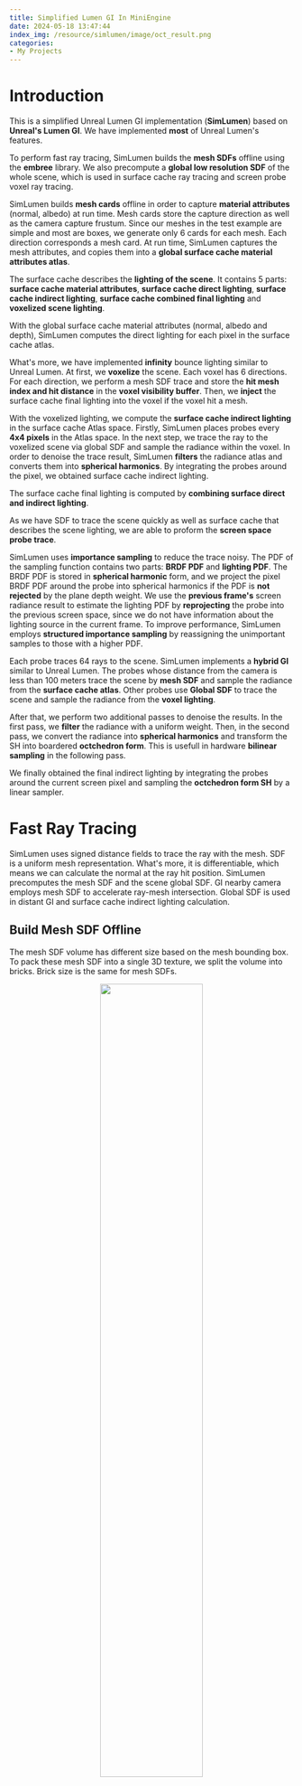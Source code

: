 ```yaml
---
title: Simplified Lumen GI In MiniEngine
date: 2024-05-18 13:47:44
index_img: /resource/simlumen/image/oct_result.png
categories:
- My Projects
---
```


# Introduction

This is a simplified Unreal Lumen GI implementation (**SimLumen**) based on **Unreal's Lumen GI**. We have implemented **most** of Unreal Lumen's features.

To perform fast ray tracing, SimLumen builds the **mesh SDFs** offline using the **embree** library. We also precompute a **global low resolution SDF** of the whole scene, which is used in surface cache ray tracing and screen probe voxel ray tracing.

SimLumen builds **mesh cards** offline in order to capture **material attributes** (normal, albedo) at run time. Mesh cards store the capture direction as well as the camera capture frustum. Since our meshes in the test example are simple and most are boxes, we generate only 6 cards for each mesh. Each direction corresponds a mesh card. At run time, SimLumen captures the mesh attributes, and copies them into a **global surface cache material attributes atlas**.

The surface cache describes the **lighting of the scene**. It contains 5 parts: **surface cache material attributes**, **surface cache direct lighting**, **surface cache indirect lighting**, **surface cache combined final lighting** and **voxelized scene lighting**.

With the global surface cache material attributes (normal, albedo and depth), SimLumen computes the direct lighting for each pixel in the surface cache atlas.

What's more, we have implemented **infinity** bounce lighting similar to Unreal Lumen. At first, we **voxelize** the scene. Each voxel has 6 directions. For each direction, we perform a mesh SDF trace and store the **hit mesh index and hit distance** in the **voxel visibility buffer**. Then, we **inject** the surface cache final lighting into the voxel if the voxel hit a mesh.

With the voxelized lighting, we compute the **surface cache indirect lighting** in the surface cache Atlas space. Firstly, SimLumen places probes every **4x4 pixels** in the Atlas space. In the next step, we trace the ray to the voxelized scene via global SDF and sample the radiance within the voxel. In order to denoise the trace result, SimLumen **filters** the radiance atlas and converts them into **spherical harmonics**. By integrating the probes around the pixel, we obtained surface cache indirect lighting.

The surface cache final lighting is computed by **combining surface direct and indirect lighting**.

As we have SDF to trace the scene quickly as well as surface cache that describes the scene lighting, we are able to proform the **screen space probe trace**.

SimLumen uses **importance sampling** to reduce the trace noisy. The PDF of the sampling function contains two parts: **BRDF PDF** and **lighting PDF**. The BRDF PDF is stored in **spherical harmonic** form, and we project the pixel BRDF PDF around the probe into spherical harmonics if the PDF is **not rejected** by the plane depth weight.  We use the **previous frame's** screen radiance result to estimate the lighting PDF by **reprojecting** the probe into the previous screen space, since we do not have information about the lighting source in the current frame. To improve performance, SimLumen employs **structured importance sampling** by reassigning the unimportant samples to those with a higher PDF.

Each probe traces 64 rays to the scene. SimLumen implements a **hybrid GI** similar to Unreal Lumen. The probes whose distance from the camera is less than 100 meters trace the scene by **mesh SDF** and sample the radiance from the **surface cache atlas**. Other probes use **Global SDF** to trace the scene and sample the radiance from the **voxel lighting**.

After that, we perform two additional passes to denoise the results. In the first pass, we **filter** the radiance with a uniform weight. Then, in the second pass, we convert the radiance into **spherical harmonics** and transform the SH into boardered **octchedron form**. This is usefull in hardware **bilinear sampling** in the following pass.

We finally obtained the final indirect lighting by integrating the probes around the current screen pixel and sampling the **octchedron form SH** by a linear sampler.


# Fast Ray Tracing

SimLumen uses signed distance fields to trace the ray with the mesh. SDF is a uniform mesh representation. What's more, it is differentiable, which means we can calculate the normal at the ray hit position. SimLumen precomputes the mesh SDF and the scene global SDF. GI nearby camera employs mesh SDF to accelerate ray-mesh intersection. Global SDF is used in distant GI and surface cache indirect lighting calculation.

## Build Mesh SDF Offline

The mesh SDF volume has different size based on the mesh bounding box. To pack these mesh SDF into a single 3D texture, we split the volume into bricks. Brick size is the same for mesh SDFs.

<p align="center">
    <img src="/resource/simlumen/image/build_mesh_sdf.drawio.png" width="60%" height="60%">
</p>

SimLumen use Embree to calculate the mesh SDF, which is the same as Unreal does. For each voxel, we traces 512 ray samples to intersect with the mesh and finds the closest hit position between these samples. A voxel is considered within the mesh if more than 25% of the 512 ray samples hit the triangle backface. We take the negative value of the closest hit distance.

```cpp
if (hit_num > 0 && hit_back_num > 0.25f * samples0.size())
{
	min_distance *= -1;
}
```

Then, scale and quantify the closest distance to uint8 format, and store the result into brick sdf data.

```cpp
float scaled_min_distance = min_distance / max_distance;// -1->1
float clamed_min_distance = Math::Clamp(scaled_min_distance * 0.5 + 0.5, 0, 1);//0 - 1
uint8_t normalized_min_distance = uint8_t(int32_t(clamed_min_distance * 255.0f + 0.5));

int brick_index = brick_index_z * volume_brick_num_y * volume_brick_num_x + brick_index_y * volume_brick_num_x + brick_index_x;
volumeData.distance_filed_volume[brick_index].m_brick_data[brick_vol_idx_x][brick_vol_idx_y][brick_vol_idx_z] = normalized_min_distance;
```

## Trace Mesh SDF

At runtime, we copy and upload each mesh's brick texture to the global mesh SDF brick texture and record the brick texture offset. We can find any SDF value at a given position in the mesh volume for each mesh by global brick texture and brick offset.

<p align="center">
    <img src="/resource/simlumen/image/build_scene_mesh_sdf.png" width="80%" height="80%">
</p>

The GI nearby camera uses mesh SDF to trace rays. In this case, we calculate the possible meshes that can be intersected in the ray tracing direction. Then, we perform SDF tracing for each mesh and find the closest hit position.

```cpp
[loop]
for(uint mesh_idx = 0; mesh_idx < scene_mesh_sdf_num; mesh_idx++)
{
    RayTraceSingleMeshSDF(world_position, ray_direction, 1000, mesh_idx, trace_result);
}
```

At first, SimNanite transform the ray from the world position into sdf volume position. If the ray intersects the volume bound box, we trace the ray from the intersection position. When the sphere trace step is over 64 or the closest distance in the sample position is closer than on voxel size, it means that we hit the mesh surface and should stop the sphere trace.

```cpp
float2 volume_space_intersection_times = LineBoxIntersect(volume_ray_start, volume_ray_end, volume_min_pos, volume_max_pos);

......
volume_space_intersection_times *= volume_max_trace_distance;

if((volume_space_intersection_times.x < volume_space_intersection_times.y) && (volume_space_intersection_times.x < trace_result.hit_distance))
{
    float sample_ray_t = volume_space_intersection_times.x;

    uint max_step = 64;
    bool bhit = false;
    uint step_idx = 0;

    [loop]
    for( ; step_idx < max_step; step_idx++)
    {
        float3 sample_volume_position = volume_ray_start + volume_ray_direction * sample_ray_t;
        float distance_filed = SampleDistanceFieldBrickTexture(sample_volume_position, mesh_sdf_info);
        float min_hit_distance = mesh_sdf_info.volume_brick_size * 0.125 * 1.0; // 1 voxel

        if(distance_filed < min_hit_distance)
        {
            bhit = true;
            sample_ray_t = clamp(sample_ray_t + distance_filed - min_hit_distance, volume_space_intersection_times.x, volume_space_intersection_times.y);
            break;
        }

        sample_ray_t += distance_filed;

        if(sample_ray_t > volume_space_intersection_times.y + min_hit_distance)
        {
            break;
        }
    }

    if(step_idx == max_step)
    {
        bhit = true;
    }

    if(bhit && sample_ray_t < trace_result.hit_distance)
    {
        trace_result.is_hit = true;   
        trace_result.hit_distance = sample_ray_t;
        trace_result.hit_mesh_index = object_index;
        trace_result.hit_mesh_sdf_card_index = mesh_sdf_info.mesh_card_start_index;
    }
}
```
## SDF Normal

We can calculate the normal at any sample position by calculating the closest distance gradient of the voxels around it.

<p align="center">
    <img src="/resource/simlumen/image/sdf_normal.png" width="70%" height="70%">
</p>

```cpp
float3 CalculateMeshSDFGradient(float3 sample_volume_position, SMeshSDFInfo mesh_sdf_info)
{
    float voxel_offset = mesh_sdf_info.volume_brick_size * 0.125;

    float R = SampleDistanceFieldBrickTexture(float3(sample_volume_position.x + voxel_offset, sample_volume_position.y, sample_volume_position.z),mesh_sdf_info);
    float L = SampleDistanceFieldBrickTexture(float3(sample_volume_position.x - voxel_offset, sample_volume_position.y, sample_volume_position.z),mesh_sdf_info);

    float F = SampleDistanceFieldBrickTexture(float3(sample_volume_position.x, sample_volume_position.y + voxel_offset, sample_volume_position.z),mesh_sdf_info);
    float B = SampleDistanceFieldBrickTexture(float3(sample_volume_position.x, sample_volume_position.y - voxel_offset, sample_volume_position.z),mesh_sdf_info);

    float U = SampleDistanceFieldBrickTexture(float3(sample_volume_position.x, sample_volume_position.y, sample_volume_position.z + voxel_offset),mesh_sdf_info);
    float D = SampleDistanceFieldBrickTexture(float3(sample_volume_position.x, sample_volume_position.y, sample_volume_position.z - voxel_offset),mesh_sdf_info);

    float3 gradiance = float3(R - L, F - B, U - D);
	return gradiance;
}
```
Below is a SDF ray-tracing visualization.  In this example, the ray-tracing direction for each cube is determined by its offset from the center cube. RGB colors represent the hit position's normal. X is represented by red color, Y by green color, and Z by blue color.

<p align="center">
    <img src="/resource/simlumen/image/sdf_normal_visualize.png" width="80%" height="80%">
</p>


## Global SDF

The global signed distance field is a low resolution SDF of the whole scene. We precompute the global SDF offline. Global SDF differs from scene mesh SDF in that the scene mesh SDF is stored in brick textures with fixed z-dimensions, whereas global SDF is stored in a size-scalable volume texture based on the scene bounding box.

# Surface Cache

The mesh SDF trace allows us to determine the hit position of a ray, however it does not provide information regarding the material attributes (albedo, normal, etc.) at the hit position. Unreal Lumen uses mesh cards to capture these material attributs runtime. 

Mesh cars describe the material attributes capture infomation. It can be generated offline. However, material attributes capture must be performed at runtime, since occlusion between scene meshes can't be determined offline.

## SimLumen Card Generation

**In Unreal, a mesh may have many mesh cards depend on mesh complexity.** SimLumen simplifies mesh card generation: generates a fixed number mesh card (6 direction) based on the mesh bounding box.  

<p align="center">
    <img src="/resource/simlumen/image/mesh_card.png" width="40%" height="40%">
</p>

We calculate the capture position and direction from the bounding box directly. The mesh card depth is determined by software raytracing. For each texel in the mesh card, we trace a ray in the mesh card direction, calculate the ray-mesh intersection and find the furthest intersection distance.
```cpp
	float max_depth = 2.0;

	for (int x_idx = 0; x_idx < 128; x_idx++)
	{
		for (int y_idx = 0; y_idx < 128; y_idx++)
		{
			XMFLOAT3 trace_position = palne_start_trace_pos;
			AddFloatComponent(trace_position, dimension_x, (x_idx + 0.5) * x_stride);
			AddFloatComponent(trace_position, dimension_y, (y_idx + 0.5) * y_stride);

			RTCRayHit embree_ray;
			......
			rtcIntersect1(m_rt_scene, &embree_ray, &args);

			if ((embree_ray.ray.tfar != 1e30f) && embree_ray.hit.geomID != RTC_INVALID_GEOMETRY_ID && embree_ray.hit.primID != RTC_INVALID_GEOMETRY_ID)
			{
				Math::Vector3 hit_normal(embree_ray.hit.Ng_x, embree_ray.hit.Ng_y, embree_ray.hit.Ng_z);
				hit_normal = Math::Normalize(hit_normal);
				float dot_value = Math::Dot(trace_dir, hit_normal);

				if (dot_value < 0 && max_depth < embree_ray.ray.tfar)
				{
					max_depth = embree_ray.ray.tfar;
				}
			}
		}
	}

	XMFLOAT3 points[4];
	points[0] = palne_start_trace_pos;
	points[1] = plane_end_trace_pos;
	
	points[2] = palne_start_trace_pos;
	points[2].x += trace_dir.x * max_depth;
	points[2].y += trace_dir.y * max_depth;
	points[2].z += trace_dir.z * max_depth;

	points[3] = plane_end_trace_pos;
	points[3].x += trace_dir.x * max_depth;
	points[3].y += trace_dir.y * max_depth;
	points[3].z += trace_dir.z * max_depth;

	Math::BoundingBox RetBound;
	Math::BoundingBox::CreateFromPoints(RetBound, 4, points, sizeof(XMFLOAT3));
	return RetBound;
```

## Material Attributes Capture

SimLumen captures the mesh card at runtime. After the mesh card capture is completed, we copy these mesh card attribute textures into a global card atlas.

<p align="center">
    <img src="/resource/simlumen/image/mat_attributes_alebedo.png" width="35%" height="35%">
</p>
<p align="center">
    <img src="/resource/simlumen/image/mat_attributes_normal.png" width="35%" height="35%">
</p>

Below is a visualization of the mesh card's normal and albedo for a scene:

<p align="center">
    <img src="/resource/simlumen/image/scene_attributes_alebedo.png" width="50%" height="50%">
</p>
<p align="center">
    <img src="/resource/simlumen/image/scene_attributes_normal.png" width="50%" height="50%">
</p>

## Surface Cache Lighting

Unreal Lumen has implemented an **infinity bounce** lighting by the combination of the surface cache lighting and voxel lighting. Here is the surface cache flow graph:

Step 1: Calculate direct lighting with surface cache attributes (albedo / normal).

Step 2: Combine direct lighting and indirect lighting together. In the first frame, direct lighting results in black, since no light has been injected into the scene voxel.

Step 3: Inject the combined light into the scene voxel.

Step 4: Calculate indirect lighting used in the next frame.

<p align="center">
    <img src="/resource/simlumen/image/surface_cache_lighting_flow.png" width="75%" height="75%">
</p>

## Surface Cache Direct Lighting

The world position of a mesh card pixel is calculated by the card rotation matrix and card depth. 

```cpp
float3 local_position;
local_position.xy = (card_uv * (2.0f) - 1.0f) * card_info.rotated_extents.xy;
local_position.z = -(depth * 2.0 - 1.0f)  * card_info.rotated_extents.z;
float3 rotate_back_pos = mul((float3x3)card_info.rotate_back_matrix, local_position);
rotate_back_pos += card_info.bound_center;;
```

After that, SimLumen transforms the world position into shadow space in order to determine whether the pixel is inside or outside the shadow.
```cpp
float shadow = 0.0;
{
    float4 shadow_screen_pos = mul(ShadowViewProjMatrix, float4(card_data.world_position,1.0));
    float2 shadow_uv = shadow_screen_pos.xy;
    shadow_uv = shadow_uv * float2(0.5, -0.5) + float2(0.5, 0.5);
    float2 shadow_pixel_pos = shadow_uv.xy * 2048;

    float shadow_depth_value = shadow_depth_buffer.Load(int3(shadow_pixel_pos.xy,0)).x;;
    shadow = ((shadow_screen_pos.z + 0.0005) < shadow_depth_value ) ? 0.0 :1.0;
}
```
We calculate the direct lighting for each light source and accumulate them if the scene has many light sources.
```cpp
float3 directional_lighting = float3(0,0,0);
{
    float3 light_direction = SunDirection;
    float NoL = saturate(dot(light_direction, card_data.world_normal));
    directional_lighting = SunIntensity * NoL * card_data.albedo * shadow;
}

float3 point_lighting = float3(0,0,0);
{
    float3 point_light_direction = point_light_world_pos - card_data.world_position;
    float3 light_dist = length(point_light_direction);
    float attenuation = saturate((point_light_radius - light_dist) / point_light_radius);   
    float NoL = saturate(dot(normalize(point_light_direction), card_data.world_normal));
    point_lighting = NoL * card_data.albedo * attenuation * attenuation;
}
surface_cache_direct_lighting[int2(pixel_pos.xy)] = float4(point_lighting + directional_lighting, 1.0);
```

surface cache direct lighting visualization:
<p align="center">
    <img src="/resource/simlumen/image/scache_direct_lighting.png" width="64%" height="64%">
</p>

## Voxel Visibility Buffer

Voxel visibility buffer stores the hit mesh index and hit distance in x/y/z direction. As a persistent data, it is only updated when the meshes' positions change. SDF traces are performed for each voxel along the xyz direction for meshes that are possibly intersected with its center. If the ray from the voxel center along the x/y/z direction hit a mesh, we store the mesh index in the voxel. This will be used in the next light injection pass.

<p align="center">
    <img src="/resource/simlumen/image/voxel_vis_info.png" width="60%" height="60%">
</p>

## Lighting Injection

We can obtain the intersection mesh and intersection position directly from the voxel visibility buffer. After that, we transform the hit world position into mesh card space location and calculate the final light atlas UV. The final light is the combination of the direct light and indirect light. However, the indirect lighting remains black until the second frame as it is dependent on voxel illumination.

```cpp
    uint direction_idx = group_idx.y;
    SVoxelVisibilityInfo voxel_vis_info = scene_voxel_visibility_buffer[voxel_index_1d];
    int mesh_index = voxel_vis_info.voxel_vis_info[direction_idx].mesh_index;
    if(mesh_index != -1)
    {
        SMeshSDFInfo mesh_info = scene_sdf_infos[mesh_index];
        uint card_index = direction_idx; 
        uint global_card_index = mesh_info.mesh_card_start_index + card_index;

        SCardInfo card_info = scene_card_infos[global_card_index];

        float hit_distance = voxel_vis_info.voxel_vis_info[direction_idx].hit_distance;
        float3 light_direction = voxel_light_direction[direction_idx];
        float3 hit_world_pos = voxel_world_pos + light_direction * hit_distance;

        float2 uv = GetCardUVFromWorldPos(card_info, hit_world_pos);

        uint2 card_index_xy = uint2((global_card_index % card_num_xy), (global_card_index / card_num_xy));
        uint2 pixel_pos = card_index_xy * 128 + float2(uv * 128);
        pixel_pos.y = SURFACE_CACHE_TEX_SIZE - pixel_pos.y;
        float3 final_lighting = final_lighting_tex.Load(int3(pixel_pos,0)).xyz;

        scene_voxel_lighting[voxel_index_1d].final_lighting[direction_idx] = final_lighting;
    }
```

voxel lighting visualization:

<p align="center">
    <img src="/resource/simlumen/image/voxel_lighting_visualize.png" width="60%" height="60%">
</p>

## Surface Cache Indirect Lighting

The first step is to calculate the radiance of the current surface cache pixel using global SDF, filter, and store the radiance in a radiance atlas. We then convert radiance into SH, which allows us to perform probe interpolation to reduce lighting noise.
The irradiance in a unit area is the integral of the f(x) over the half sphere:
{% katex %}E(p) = \int_{\Omega}L(p,i)max(0,n\cdot i )\mathrm{d}i{% endkatex %}<br>
F(x) can be split into two parts: the lighting function and the diffuse transfer function:
{% katex %}E(p) = \int_{\Omega}L(i)\cdot H(i)\mathrm{d}i{% endkatex %}<br>
L(i) is reconstructed from the spherical harmonic by SH factors and biasis function:
{% katex %}L(i) \approx \Sigma l_{k}B_{k}(i) {% endkatex %}<br>
We project the radiance into the basis function to get the SH factors in Convert SH pass:
{% katex %}l_{k} = \int_{\Omega}L(i)B(i)\mathrm{d}i{% endkatex %}<br>
```cpp
irradiance_sh = AddSH(irradiance_sh, MulSH(SHBasisFunction(world_ray), trace_irradiance / pdf));
```

If we project both the illumination and transfer functions into SH coefficients then orthogonality guarantees that the integral of the function's products is the same as the dot product of their coefficients:
{% katex %}E(p) = \Sigma_{k=0}^{n^{2}} l_{k}h_{k}{% endkatex %}<br>
{% katex %}H(i) = max(0,n\cdot l) {% endkatex %}<br>
The irradiance of a pixel is calculated in the integrate pass:
```cpp
FTwoBandSHVector diffuse_transfer_sh = CalcDiffuseTransferSH(card_data.world_normal, 1.0f);
float3 texel_irradiance = max(float3(0.0f, 0.0f, 0.0f), DotSH(irradiance_sh, diffuse_transfer_sh));
```


<p align="center">
    <img src="/resource/simlumen/image/scache_indirect_lighting.png" width="40%" height="40%">
</p>

### Radiosity Trace

SimLumen split the atlas space surface cache into 8x8 tiles. Each tile place 2x2 probes. 

<p align="center">
    <img src="/resource/simlumen/image/scache_radiosity_trace_probe.png" width="30%" height="30%">
</p>

Each probe performs 16 ray tracings in the hemisphere direction.

<p align="center">
    <img src="/resource/simlumen/image/radiosity_probe_ray.png" width="30%" height="30%">
</p>

To accelerate the speed of convergence of the integrate, the probe center is jittered according to the tile index and the frame index.
```cpp
uint2 probe_jitter = GetProbeJitter(indirect_lighting_temporal_index);
```

For each direction, we trace a ray from the probe center and find the world space hit position by global SDF.

```cpp
float3 world_ray;
float pdf;
GetRadiosityRay(tile_idx, sub_tile_pos, card_data.world_normal, world_ray, pdf);

SGloablSDFHitResult hit_result = (SGloablSDFHitResult)0;
TraceGlobalSDF(card_data.world_position + card_data.world_normal * gloabl_sdf_voxel_size * 2.0, world_ray, hit_result);
```
Finally, fetch the voxel lighting at the hit position and accumulate the weighted lighting results in the x/y/z direction.

```cpp
            uint voxel_index_1d = GetVoxelIndexFromWorldPos(hit_world_position);

            SVoxelLighting voxel_lighting = scene_voxel_lighting[voxel_index_1d];
            float3 voxel_lighting_x = voxel_lighting.final_lighting[x_dir];
            float3 voxel_lighting_y = voxel_lighting.final_lighting[y_dir];
            float3 voxel_lighting_z = voxel_lighting.final_lighting[z_dir];

            float weight_x = saturate(dot(world_ray, voxel_light_direction[x_dir]));
            float weight_y = saturate(dot(world_ray, voxel_light_direction[y_dir]));
            float weight_z = saturate(dot(world_ray, voxel_light_direction[z_dir]));

            radiance += voxel_lighting_x * weight_x;
            radiance += voxel_lighting_y * weight_y;
            radiance += voxel_lighting_z * weight_z;

            radiance /= (weight_x + weight_y + weight_z);
```

radiance trace result:
<p align="center">
    <img src="/resource/simlumen/image/scache_radiosity_atlas.png" width="60%" height="60%">
</p>

radiance trace visualization:
<p align="center">
    <img src="/resource/simlumen/image/scache_radiosity_vis.png" width="60%" height="60%">
</p>

### Radiosity Filter
In this pass, SimLumen filters the radiance atlas to reduce the noise. We sample the radiance around the current texel and accumulate weighted samples. Radiance sample weights in Unreal Lumen are dependent upon a number of factors, including the texel's World space plane and the distance between the planes.

filtered radiance atlas:

<p align="center">
    <img src="/resource/simlumen/image/scache_radiosity_atlas_filtered.png" width="60%" height="60%">
</p>

### Convert To SH
Radiance atlas results are still noisy after filtering, since we only have 16 samples per probe. We solve this problem by converting the tile radiance into two bands SH, which allows us to interpolate the probes more easily. 
```cpp
for(uint trace_idx_x = 0; trace_idx_x < SURFACE_CACHE_PROBE_TEXELS_SIZE; trace_idx_x++)
{
    for(uint trace_idx_y = 0; trace_idx_y < SURFACE_CACHE_PROBE_TEXELS_SIZE; trace_idx_y++)
    {
        ......
        float3 trace_irradiance = trace_radiance_atlas.Load(int3(pixel_atlas_pos.xy, 0)).xyz;
        irradiance_sh = AddSH(irradiance_sh, MulSH(SHBasisFunction(world_ray), trace_irradiance / pdf));
		num_valid_sample += 1.0f;
    }
}

if (num_valid_sample > 0)
{
	irradiance_sh = MulSH(irradiance_sh, 1.0f / num_valid_sample);
}
```
### Radiosity Integrate

Finally, sample the probes around the current pixel and calculate the weights based on the atlas position. Then, accumulate the SH weights and weighted SH, calculate the basis function using the current pixel's world normal, and dot product the basis function with the SH result.  By dividing it by the total sum of SH weights, we get the final radiance value for the current pixel.

```cpp
        FTwoBandSHVectorRGB irradiance_sh = (FTwoBandSHVectorRGB)0;

        FTwoBandSHVectorRGB sub_irradiance_sh00 = GetRadiosityProbeSH(ProbeCoord00);
        FTwoBandSHVectorRGB sub_irradiance_sh01 = GetRadiosityProbeSH(ProbeCoord01);
        FTwoBandSHVectorRGB sub_irradiance_sh10 = GetRadiosityProbeSH(ProbeCoord10);
        FTwoBandSHVectorRGB sub_irradiance_sh11 = GetRadiosityProbeSH(ProbeCoord11);

        irradiance_sh = AddSH(irradiance_sh, MulSH(sub_irradiance_sh00, weights.x));
        irradiance_sh = AddSH(irradiance_sh, MulSH(sub_irradiance_sh01, weights.y));
        irradiance_sh = AddSH(irradiance_sh, MulSH(sub_irradiance_sh10, weights.z));
        irradiance_sh = AddSH(irradiance_sh, MulSH(sub_irradiance_sh11, weights.w));

        uint card_index_1d = card_idx_2d.y * SURFACE_CACHE_CARD_NUM_XY + card_idx_2d.x;
        SCardInfo card_info = scene_card_infos[card_index_1d];
        SCardData card_data = GetSurfaceCardData(card_info, float2(uint2(thread_index.xy % 128u)) / 128.0f, pixel_atlas_pos.xy);
        FTwoBandSHVector diffuse_transfer_sh = CalcDiffuseTransferSH(card_data.world_normal, 1.0f);
        
        float3 texel_irradiance = max(float3(0.0f, 0.0f, 0.0f), DotSH(irradiance_sh, diffuse_transfer_sh));
        irtexel_radiance = texel_irradiance / (weights.x + weights.y + weights.z + weights.w);
```

surface cache indirect lighting visualization:
<p align="center">
    <img src="/resource/simlumen/image/indirect_lighting_vis.png" width="60%" height="60%">
</p>

surface cache combined lighting visualization:
<p align="center">
    <img src="/resource/simlumen/image/combined_lighting_vis.png" width="60%" height="60%">
</p>

# Final Gather

We place the probe in screen space for each 8x8 pixels and use octchedron mapping to map the screen coordinates into spherical coordinates. Each probe trace 64 rays into the scene.

## Importance Sampling

It's too noisy if we employ uniform sampling rather than importance sampling. 
without importance sampling Vs with importance sampling:

<p align="center">
    <img src="/resource/simlumen/image/is_vs_no_is.png" width="60%" height="60%">
</p>

What we do in the importance sampling part is searching the rays that orientates to the lighting source and world normal. That is to say, we peroform importance sampling for BRDF(fs) term and input radiance(Li) term:
{% katex %}\frac{1}{N}\Sigma_{k=1}^{N}\frac{L_{i}(l)f_{s}(l->v)cos(\theta l)}{P_{k}}{% endkatex %}<br>

### BRDF PDF

In this step, SimLumen generate the three band sphere harmonic factors for the BRDF function. We sample the screen pixels around the screen probe and compute the influence weight on the probe. If the weight is over the threshold, convert the BRDF to SH and accumulate the SH. Then write the result to the BRDF SH buffer.

```cpp
            float3 pixel_world_position = GetWorldPosByDepth(thread_depth, piexl_tex_uv);
            float3 probe_world_position = GetWorldPosByDepth(probe_depth, ss_probe_atlas_pos / global_thread_size);

            float4 pixel_world_plane = float4(thread_world_normal, dot(thread_world_normal,pixel_world_position));
            float plane_distance = abs(dot(float4(probe_world_position, -1), pixel_world_plane));

            float probe_view_dist = length(probe_world_position - CameraPos);
            float relative_depth_diff = plane_distance / probe_view_dist;
            float depth_weight = exp2(-10000.0f * (relative_depth_diff * relative_depth_diff));
            if(depth_weight > 0.1f)
            {
                uint write_index;
                InterlockedAdd(group_num_sh, 1, write_index);

                FThreeBandSHVector brdf = CalcDiffuseTransferSH3(thread_world_normal, 1.0);
                WriteGroupSharedSH(brdf, write_index);
            }
```

The pixel normal may be located in a different plane from the probe. Therefore, we compute the plane weight for the given pixel and reject the pixel if the depth weight is over the threshold. Then, store the results of those valid pixels in a **group shared** array.

<p align="center">
    <img src="/resource/simlumen/image/brdf_depth_weight.png" width="60%" height="60%">
</p>

After that, perform a parallel reduction to accumulate these SH factors.

<p align="center">
    <img src="/resource/simlumen/image/acc_brdf_pdf.png" width="60%" height="60%">
</p>

Finally, the first nine threads store the 9 SH factors in output BRDF SH buffer.
```cpp
        if (thread_index < 9 && group_num_sh > 0)
        {
            uint write_index = (ss_probe_idx_xy.y * screen_probe_size_x + ss_probe_idx_xy.x) * 9 + thread_index;
            float normalize_weight = 1.0f / (float)(group_num_sh);
            brdf_pdf_sh[write_index] = pdf_sh[offset][thread_index] * normalize_weight;
        }
```

brdf pdf visualization:
<p align="center">
    <img src="/resource/simlumen/image/brdf_pdf_vis.png" width="60%" height="60%">
</p>

### Lighting PDF

The light source direction in the current frame is unknown. In order to search the light direction, we assume lighting changes slightly and reuse the previous frame's lighting result.

<p align="center">
    <img src="/resource/simlumen/image/ss_light_is.png" width="60%" height="60%">
</p>

Then, reproject the probe into the previous frame screen position and find the corresponding direction texel.

Calculate the lighting pdf based on its luminance.

```cpp
            const float2 global_thread_size = float2(is_pdf_thread_size_x,is_pdf_thread_size_y);
            float3 probe_world_position = gbuffer_c.Load(int3(ss_probe_atlas_pos.xy,0)).xyz;
            
            float4 pre_view_pos = mul(PreViewProjMatrix,float4(probe_world_position, 1.0));
            float2 pre_view_screen_pos = (float2(pre_view_pos.xy / pre_view_pos.w) * 0.5 + float2(0.5,0.5));
            pre_view_screen_pos.y = (1.0 - pre_view_screen_pos.y);
            pre_view_screen_pos = pre_view_screen_pos * global_thread_size;
            uint2 pre_probe_pos = uint2(pre_view_screen_pos) / uint2(PROBE_SIZE_2D,PROBE_SIZE_2D);
            uint2 pre_texel_pos = pre_probe_pos * uint2(PROBE_SIZE_2D,PROBE_SIZE_2D) + group_thread_idx.xy;

            lighting = sspace_composited_radiance.Load(int3(pre_texel_pos.xy,0));
```

lighting importance sampling pdf visualization:
<p align="center">
    <img src="/resource/simlumen/image/lighting_is_pdf_vis.png" width="60%" height="60%">
</p>

### Structured Importance Sampling

Unreal Lumen adopted a new mechanism called structured importance sampling to reassign the not important samples to those importance directions.

The first step is to calculate the PDF of probe 8x8 pixels. We can obtain the world ray direction by pixel's uv in the group based on the equi area spherical mapping algorithm. The BRDF PDF in this direction can be calculated by the BRDF PDF SH computed in the last pass.

<p align="center">
    <img src="/resource/simlumen/image/struct_id_cull.png" width="70%" height="70%">
</p>


```cpp
// brdf pdf
FThreeBandSHVector brdf;
brdf.V0.x = brdf_pdf_sh[sh_base_idx + 0];
brdf.V0.y = brdf_pdf_sh[sh_base_idx + 1];
brdf.V0.z = brdf_pdf_sh[sh_base_idx + 2];
brdf.V0.w = brdf_pdf_sh[sh_base_idx + 3];
brdf.V1.x = brdf_pdf_sh[sh_base_idx + 4];
brdf.V1.y = brdf_pdf_sh[sh_base_idx + 5];
brdf.V1.z = brdf_pdf_sh[sh_base_idx + 6];
brdf.V1.w = brdf_pdf_sh[sh_base_idx + 7];
brdf.V2.x = brdf_pdf_sh[sh_base_idx + 8];

float2 probe_uv = (group_thread_idx.xy + float2(0.5f,0.5f)) / PROBE_SIZE_2D;
float3 world_cone_direction = EquiAreaSphericalMapping(probe_uv);

FThreeBandSHVector direction_sh = SHBasisFunction3(world_cone_direction);
float pdf = max(DotSH3(brdf, direction_sh), 0);

float light_pdf = light_pdf_tex.Load(int3(dispatch_thread_idx.xy,0));
bool is_pdf_no_culled_by_brdf = pdf >= MIN_PDF_TRACE;

float light_pdf_scaled = light_pdf * PROBE_SIZE_2D * PROBE_SIZE_2D;
pdf *= light_pdf_scaled;
if(is_pdf_no_culled_by_brdf)
{
    pdf = max(pdf, MIN_PDF_TRACE);
}
```

Perform a GPU sort from low to high to find those ray directions that need refinement.

<p align="center">
    <img src="/resource/simlumen/image/struct_is_flow.png" width="50%" height="50%">
</p>

We refine the rays in groups of three. If the maximum PDF among the three rays is less than the minimum PDF threshold, these samples are discarded and refinement is performed. The ray refinement is similar to the mip map. Double the coordinates, compute the local coordinates based on the ray indexes (0,1), (1,1), and (1,0), respectively. Coordinate (0,0) is the position of the corresponding ray to the refine group.

<p align="center">
    <img src="/resource/simlumen/image/struct_is_0.png" width="65%" height="65%">
</p>

```cpp
uint merge_thread_idx = thread_idx % 3;
uint merge_idx = thread_idx / 3;
uint ray_idx_to_refine = max((int)PROBE_SIZE_2D * PROBE_SIZE_2D - (int)merge_idx - 1, 0);
uint ray_idx_to_merge = merge_idx * 3 + 2;

if(ray_idx_to_merge < ray_idx_to_refine)
{
    uint2 ray_tex_coord_to_merge;
	uint ray_level_to_merge;
	float ray_pdf_to_merge;
	UnpackRaySortInfo(RaysToRefine[sort_offset + ray_idx_to_merge], ray_tex_coord_to_merge, ray_level_to_merge, ray_pdf_to_merge);

    if(ray_pdf_to_merge < MIN_PDF_TRACE)
    {
        uint2 origin_ray_tex_coord;
        uint original_ray_level;
        uint original_pdf;
        UnpackRaySortInfo(RaysToRefine[sort_offset + ray_idx_to_refine], origin_ray_tex_coord, original_ray_level, original_pdf);

        RaysToRefine[sort_offset + thread_idx] = PackRaySortInfo(origin_ray_tex_coord * 2 + uint2((merge_thread_idx + 1) % 2, (merge_thread_idx + 1) / 2), original_ray_level - 1, 0.0f);

		if (merge_idx == 0)
		{
			InterlockedAdd(num_rays_to_subdivide, 1);
		}
    }
}
```

## Screen Space Probe Trace

Unreal Lumen is a hybird global illumination solution consisting four GI methods: SSGI, Mesh SDF trace, global SDF trace and cube map. Unreal Lumen performs screen space GI first by sampling the previous scene color. When the SSGI fails to hit, Unreal Lumen performs a mesh SDF trace and samples the surface cache final lighting atlas. Mesh SDF trace is only performed on probes near the camera (positions in 40m radius around the camera). For those further probes, Unreal Lumen performs Global SDF trace and samples the scene voxel lighting. If all of these methods fail, Unreal Lumen falls back to sample the cube map.

In SimLumen, we only perform **two trace methods**: sampling the **surface cache final lighting** by mesh SDF trace and sampling the **scene voxel lighting** by global SDF trace. 

<p align="center">
    <img src="/resource/simlumen/image/hybrid_gi.png" width="65%" height="65%">
</p>

### Screen Space Probe Mesh SDF Trace

We perform mesh SDF trace if the probe's distance to the camera is less than 100m.

Sample 64 directions for each screen space probe. The sample direction is obtained from structured importance sampling table. This table stores the ray coordinates. The refined ray's coordinates (mip 0) range from (0,0) to (16,16), and the other ray's coordinates (mip 1) range from (0,0) to (8,8). Divide the ray coordinates by the mip size and transform them into range (0,1). We can obtain the mapped direction by EquiAreaSphericalMapping with mapped UV.

```cpp
void GetScreenProbeTexelRay(uint2 buffer_idx, inout float3 ray_direction)
{
    uint packed_ray_info = structed_is_indirect_table.Load(int3(buffer_idx.xy,0));

    uint2 texel_coord;
    uint level;
    UnpackRayInfo(packed_ray_info, texel_coord, level);

    uint mip_size = 16 >> level;
    float inv_mip_size = 1.0f / float(mip_size);

    float2 probe_uv = (texel_coord + float2(0.5, 0.5)) * inv_mip_size;
    ray_direction = EquiAreaSphericalMapping(probe_uv);
    ray_direction = normalize(ray_direction);
}
```

Then trace the scene mesh SDFs that are around the current probe in the world space.

```cpp
[loop]
for(uint mesh_idx = 0; mesh_idx < SCENE_SDF_NUM; mesh_idx++)
{
    SMeshSDFInfo mesh_sdf_info = scene_sdf_infos[mesh_idx];
    float trace_bais = mesh_sdf_info.volume_brick_size * 0.125 * 2.0; //2 voxel
    RayTraceSingleMeshSDF(probe_world_position + world_normal * trace_bais, ray_direction, 1000, mesh_idx, trace_result);
}
```

Calculate the hit world position if the ray hits the scene SDFs. Then, sample the surface cache card based on the world position. Unreal Lumen samples the surface cache cards **three times** based on it's ray directions and the normal in the hit position. Considering our meshes are not too complex, SimLumen only **samples once** based on the **maximum ray direction**.

The surface cache card index is calculated from the mesh card start index and the card direction offset index.

With the mesh card index, we can get the surface cache atlas UV and sample the final lighting.

```cpp
float3 hit_world_position = float3(0.0,0.0,0.0);
if(trace_result.is_hit)
{
    SMeshSDFInfo mesh_sdf_info = scene_sdf_infos[trace_result.hit_mesh_index];

    float trace_bais = mesh_sdf_info.volume_brick_size * 0.125 * 2.0; //2 voxel
    hit_world_position = probe_world_position + world_normal * trace_bais + ray_direction * trace_result.hit_distance;
    
    float max_ray_dir = 0.0;
    int max_dir_card_idx = 0;
    if(abs(ray_direction.x) > max_ray_dir)
    {
        if(ray_direction.x > 0){max_dir_card_idx = 5;}
        else{max_dir_card_idx = 4;};
    }
    if(abs(ray_direction.y) > max_ray_dir)
    {
        if(ray_direction.y > 0){max_dir_card_idx = 3;}
        else{max_dir_card_idx = 2;};
    }
    if(abs(ray_direction.z) > max_ray_dir)
    {
        if(ray_direction.z > 0){max_dir_card_idx = 1;}
        else{max_dir_card_idx = 0;};
    }

    uint card_index = mesh_sdf_info.mesh_card_start_index + max_dir_card_idx;
    
    SCardInfo card_info = scene_card_infos[card_index];
    float2 card_uv = GetCardUVFromWorldPos(card_info, hit_world_position);
    
    uint2 card_index_xy = uint2((card_index % card_num_xy), (card_index / card_num_xy));
    uint2 pixel_pos = card_index_xy * 128 + float2(card_uv * 128);
    pixel_pos.y = SURFACE_CACHE_TEX_SIZE - pixel_pos.y;
    
    float3 lighting = surface_cache_final_lighting.Load(int3(pixel_pos,0)).xyz;
    trace_radiance = lighting;
}
else
{
    trace_radiance = float3(0.1,0.1,0.1); //hack sky light
}
```

surface cache sample result:

<p align="center">
    <img src="/resource/simlumen/image/mesh_sdf_trace_result.png" width="85%" height="85%">
</p>

### Screen Space Probe Voxel Trace

The probes further than 100m using voxel lighting trace, which is similar to surface cache sampling. There are several differences between them: the probes trace the scene using a low resolution global SDF rather than single mesh SDFs, and they sample voxel lighting rather than surface cache lighting.

```cpp
SGloablSDFHitResult hit_result = (SGloablSDFHitResult)0;
TraceGlobalSDF(probe_world_position + world_normal * gloabl_sdf_voxel_size * 2.0, ray_direction, hit_result);
```

Voxel lighting is sampled three times based on the ray trace direction. The sample weights are computed by the dot product result between the ray trace direction and voxel face direction.

```cpp
int x_dir = 0;
if(ray_direction.x > 0.0) { x_dir = 5;  }
else { x_dir = 4;  }

int y_dir = 0;
if(ray_direction.y > 0.0) { y_dir = 3;  }
else { y_dir = 2;  }

int z_dir = 0;
if(ray_direction.z > 0.0) { z_dir = 1;  }
else { z_dir = 0;  }


if(hit_result.bHit)
{
    float3 hit_world_position =  ray_direction * (hit_result.hit_distance - gloabl_sdf_voxel_size) + probe_world_position + world_normal * gloabl_sdf_voxel_size * 2.0;

    uint voxel_index_1d = GetVoxelIndexFromWorldPos(hit_world_position);
    SVoxelLighting voxel_lighting = scene_voxel_lighting[voxel_index_1d];

    float3 voxel_lighting_x = voxel_lighting.final_lighting[x_dir];
    float3 voxel_lighting_y = voxel_lighting.final_lighting[y_dir];
    float3 voxel_lighting_z = voxel_lighting.final_lighting[z_dir];

    float weight_x = saturate(dot(ray_direction, voxel_light_direction[x_dir]));
    float weight_y = saturate(dot(ray_direction, voxel_light_direction[y_dir]));
    float weight_z = saturate(dot(ray_direction, voxel_light_direction[z_dir]));

    radiance += (voxel_lighting_x * weight_x);
    radiance += (voxel_lighting_y * weight_y);
    radiance += (voxel_lighting_z * weight_z);

    radiance /= (weight_x + weight_y + weight_z);
}
else
{
    radiance = float3(0.1,0.1,0.1); //hack sky light
}
```

voxel lighting sampling result:

<p align="center">
    <img src="/resource/simlumen/image/voxel_trace_result.png" width="85%" height="85%">
</p>


## Traced Radiance Composite

Since the samples may be refined, we perform an additional composition pass to accumulate the ray samples. Each comptue group processes one probe ( 8x8 samples).

```cpp
groupshared uint shared_accumulator[PROBE_SIZE_2D * PROBE_SIZE_2D][3];
```
The refined ray weighs 1/4 and the other ray weighs 1.

```cpp
const float sample_weight = (float)8 / mip_size * 8 / mip_size; // level 0: weight 1/4, level 1: weight 1
float3 lighting = screen_space_trace_radiance.Load(int3(dispatch_thread_idx.xy, 0)).xyz * sample_weight;
```

 We acclumulate the samples in a probe and assign the result to the original unrefined sample position.

```cpp
uint2 remaped_texel_coord = texel_coord * PROBE_SIZE_2D / mip_size;
uint remapped_thread_idx = remaped_texel_coord.y * PROBE_SIZE_2D + remaped_texel_coord.x;

uint3 quantized_lighting = lighting * lighting_quantize_scale;

InterlockedAdd(shared_accumulator[remapped_thread_idx][0], quantized_lighting.x);
InterlockedAdd(shared_accumulator[remapped_thread_idx][1], quantized_lighting.y);
InterlockedAdd(shared_accumulator[remapped_thread_idx][2], quantized_lighting.z);
```
```cpp
uint thread_index = group_thread_idx.y * PROBE_SIZE_2D + group_thread_idx.x;
radiance = float3(shared_accumulator[thread_index][0], shared_accumulator[thread_index][1], shared_accumulator[thread_index][2]) / lighting_quantize_scale;
```
<p align="center">
    <img src="/resource/simlumen/image/composition.png" width="75%" height="75%">
</p>

radiance composition result:

<p align="center">
    <img src="/resource/simlumen/image/composited_result.png" width="85%" height="85%">
</p>

## Screen Radiance Filter

Filter the screen space radiance to denoise the result. Radiance filter weight is a combination of **angle weight and depth weight** in Unreal Lumen. We use a **simple uniform weight** instead of an angle/depth weight because our scene is simple and most of the mesh is cubes.

<p align="center">
    <img src="/resource/simlumen/image/radiance_filter.png" width="40%" height="40%">
</p>

```cpp
        float3 total_radiance = screen_space_radiance.Load(int3(dispatch_thread_idx.xy, 0)).xyz;
        float total_weight = 1.0;

        int2 offsets[4]; offsets[0] = int2(-1, 0); offsets[1] = int2(1, 0); offsets[2] = int2(0, -1); offsets[3] = int2(0, 1);

        for (uint offset_index = 0; offset_index < 4; offset_index++)
        {
            int2 neighbor_index = offsets[offset_index] * PROBE_SIZE_2D + dispatch_thread_idx.xy;
            if((neighbor_index.x >= 0) && (neighbor_index.x < is_pdf_thread_size_x) && (neighbor_index.y >= 0) && (neighbor_index.y < is_pdf_thread_size_y))
            {
                float neigh_depth = gbuffer_depth.Load(int3(ss_probe_atlas_pos.xy + offsets[offset_index] * PROBE_SIZE_2D, 0));
                if(neigh_depth != 0)
                {
                    total_radiance += screen_space_radiance.Load(int3(dispatch_thread_idx.xy, 0)).xyz;
                    total_weight += 1.0;
                }
            }
        }

        filtered_radiance = total_radiance / total_weight;
```

filtered radiance result:
<p align="center">
    <img src="/resource/simlumen/image/filtered_radiance.png" width="80%" height="80%">
</p>


## Convert To Oct SH Representaion

To denoise the radiance result further, we convert the radiance into **shperical harmonic**, which acts as a low-pass filter. After that we transform the SH into **octahedron** representation. The reason we perform this additional pass is to use **hardware bilinear filter** in the next integration pass. In order to avoid sampling the other probe's result, we add a pixel **board** around the center.

<p align="center">
    <img src="/resource/simlumen/image/radiance_to_oct.png" width="35%" height="35%">
</p>

```cpp
uint2 texel_coord_with_boarder = OctahedralMapWrapBorder(uint2(write_idx_x, write_idx_y),SCREEN_SPACE_PROBE,1);
float2 probe_texel_center = float2(0.5, 0.5);
float2 probe_uv = (texel_coord_with_boarder + probe_texel_center) / (float)SCREEN_SPACE_PROBE;
float3 texel_direction = EquiAreaSphericalMapping(probe_uv);

FThreeBandSHVector diffuse_transfer = CalcDiffuseTransferSH3(texel_direction, 1.0f);
float3 irradiance = 4.0f * PI * DotSH3(irradiance_sh, diffuse_transfer);
screen_space_oct_irradiance[texel_screen_pos] = irradiance;
```
octahedron spherical  harmonic result:

<p align="center">
    <img src="/resource/simlumen/image/oct_result.png" width="70%" height="70%">
</p>

## Integrate

With the boardered octahedron spherical harmonic, we can sample the sh by **hardware bilinear filter**, which denoises the result further.

```cpp
float3 GetScreenProbeIrradiance(uint2 probe_start_pos, float2 irradiance_probe_uv)
{
    float2 sub_pos = irradiance_probe_uv * (SCREEN_SPACE_PROBE - 1.0) + 1.0;
    float2 texel_uv = (probe_start_pos * SCREEN_SPACE_PROBE + sub_pos) / float2(is_pdf_thread_size_x, is_pdf_thread_size_y);
    return screen_space_oct_irradiance.SampleLevel(sampler_linear_clamp,texel_uv,0);
}
```

For each screen pixel, we sample 5 screen probes and accumulate the samples. After dividing the result by the sum of the weights, we are able to obtain the final result for screen indirect lighting:

<p align="center">
    <img src="/resource/simlumen/image/screen_indirect_lighting_result.png" width="70%" height="70%">
</p>

# Result

direct lighting only:
<p align="center">
    <img src="/resource/simlumen/image/direct_lighting_only.png" width="70%" height="70%">
</p>

with GI:
<p align="center">
    <img src="/resource/simlumen/image/with_gi.png" width="70%" height="70%">
</p>

[<u>**Simplified Lumen Source Code**</u>](https://github.com/ShawnTSH1229/SimLumen)



